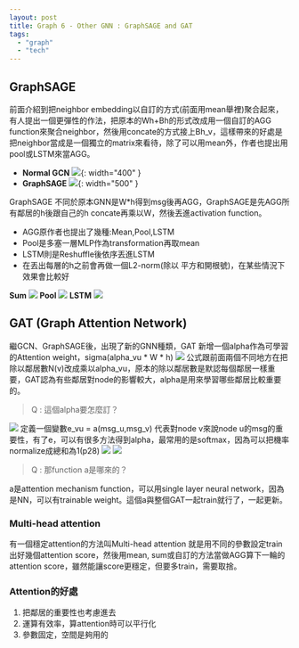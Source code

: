 ```yaml
---
layout: post
title: Graph 6 - Other GNN : GraphSAGE and GAT
tags: 
  - "graph" 
  - "tech"
---
```


## GraphSAGE
前面介紹到把neighbor embedding以自訂的方式(前面用mean舉裡)聚合起來，有人提出一個更彈性的作法，把原本的Wh+Bh的形式改成用一個自訂的AGG function來聚合neighbor，然後用concate的方式接上Bh_v，這樣帶來的好處是把neighbor當成是一個獨立的matrix來看待，除了可以用mean外，作者也提出用pool或LSTM來當AGG。
- **Normal GCN**
![](https://i.imgur.com/hNr9Pbh.png){: width="400" }  
- **GraphSAGE**
![](https://i.imgur.com/CCQoh6f.png){: width="500" }  

GraphSAGE 不同於原本GNN是W*h得到msg後再AGG，GraphSAGE是先AGG所有鄰居的h後跟自己的h concate再乘以W，然後丟進activation function。
- AGG原作者也提出了幾種:Mean,Pool,LSTM
- Pool是多塞一層MLP作為transformation再取mean
- LSTM則是Reshuffle後依序丟進LSTM
- 在丟出每層的h之前會再做一個L2-norm(除以 平方和開根號)，在某些情況下效果會比較好

**Sum**
![](https://i.imgur.com/BzTAb1T.png)
**Pool**
![](https://i.imgur.com/m8vntBp.png)
**LSTM**
![](https://i.imgur.com/pUynXqe.png)

## GAT (Graph Attention Network)
繼GCN、GraphSAGE後，出現了新的GNN種類，GAT 新增一個alpha作為可學習的Attention weight，sigma(alpha_vu * W * h)
![](https://i.imgur.com/bVS5wsA.png)
公式跟前面兩個不同地方在把除以鄰居數N(v)改成乘以alpha_vu，原本的除以鄰居數是默認每個鄰居一樣重要，GAT認為有些鄰居對node的影響較大，alpha是用來學習哪些鄰居比較重要的。

> Q : 這個alpha要怎麼訂？

![](https://i.imgur.com/OREdetr.png)
定義一個變數e_vu = a(msg_u,msg_v) 代表對node v來說node u的msg的重要性，有了e，可以有很多方法得到alpha，最常用的是softmax，因為可以把機率normalize成總和為1(p28)
![](https://i.imgur.com/0DLvznZ.png)
![](https://i.imgur.com/hf4hwyU.png)

> Q : 那function a是哪來的？

a是attention mechanism function，可以用single layer neural network，因為是NN，可以有trainable weight。這個a與整個GAT一起train就行了，一起更新。

### Multi-head attention
有一個穩定attention的方法叫Multi-head attention
就是用不同的參數設定train出好幾個attention score，然後用mean, sum或自訂的方法當做AGG算下一輪的attention score，雖然能讓score更穩定，但要多train，需要取捨。

### Attention的好處
1. 把鄰居的重要性也考慮進去
2. 運算有效率，算attention時可以平行化
3. 參數固定，空間是夠用的